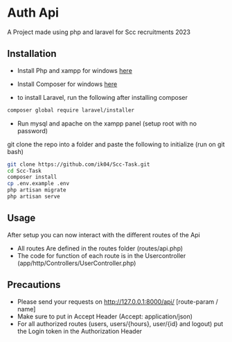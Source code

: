 # Auth Api

A Project made using php and laravel for Scc recruitments 2023

## Installation

- Install Php and xampp for windows [here](https://www.apachefriends.org/)

- Install Composer for windows [here](https://getcomposer.org/)
- to install Laravel, run the following after installing composer
```bash
composer global require laravel/installer
```

- Run mysql and apache on the xampp panel (setup root with no password)

git clone the repo into a folder and paste the following to initialize (run on git bash)

```bash
git clone https://github.com/ik04/Scc-Task.git
cd Scc-Task
composer install
cp .env.example .env
php artisan migrate
php artisan serve
```

## Usage
After setup you can now interact with the different routes of the Api
- All routes Are defined in the routes folder (routes/api.php)
- The code for function of each route is in the Usercontroller (app/http/Controllers/UserController.php)
## Precautions
- Please send your requests on http://127.0.0.1:8000/api/ [route-param / name]
- Make sure to put in Accept Header (Accept: application/json)
- For all authorized routes (users, users/{hours}, user/{id} and logout) put the Login token in the Authorization Header

